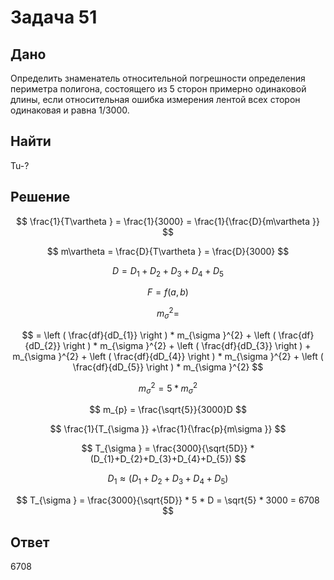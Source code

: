 # Задача 51

## Дано
Определить знаменатель относительной погрешности определения периметра полигона, состоящего из 5 сторон примерно одинаковой длины, если относительная ошибка измерения лентой всех сторон одинаковая и равна 1/3000.



## Найти

Tu-?

## Решение

$$   \frac{1}{T\vartheta } = \frac{1}{3000} = \frac{1}{\frac{D}{m\vartheta }}   $$ 

$$    m\vartheta  = \frac{D}{T\vartheta } = \frac{D}{3000}   $$ 

$$   D = D_{1} + D_{2}+D_{3}+D_{4}+D_{5}   $$ 

$$   F = f(a,b)   $$ 

$$
m^{2}_{\sigma } = 
$$

$$
= \left ( \frac{df}{dD_{1}} \right ) * m_{\sigma }^{2} +  \left ( \frac{df}{dD_{2}} \right ) * m_{\sigma }^{2} + \left ( \frac{df}{dD_{3}} \right ) + m_{\sigma }^{2} + \left ( \frac{df}{dD_{4}} \right ) * m_{\sigma }^{2} + \left ( \frac{df}{dD_{5}} \right ) * m_{\sigma }^{2}
$$


$$   m_{\sigma }^{2} = 5 * m_{\sigma }^{2}    $$   

$$   m_{p} = \frac{\sqrt{5}}{3000}D    $$ 

$$   \frac{1}{T_{\sigma }} +\frac{1}{\frac{p}{m\sigma }}    $$ 

$$   T_{\sigma } = \frac{3000}{\sqrt{5D}} * (D_{1}+D_{2}+D_{3}+D_{4}+D_{5}) $$    

$$   D_{1}\approx  (D_{1}+D_{2}+D_{3}+D_{4}+D_{5})   $$ 

$$   T_{\sigma } = \frac{3000}{\sqrt{5D}} * 5 * D = \sqrt{5} * 3000 = 6708  $$ 

## Ответ

6708


